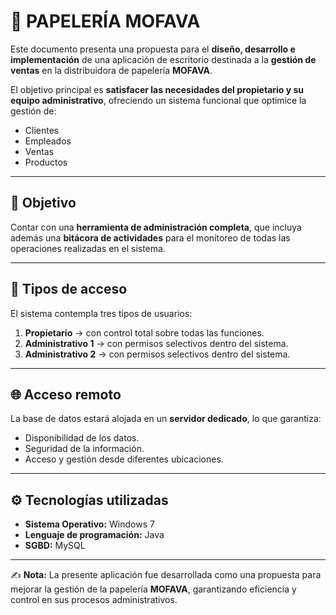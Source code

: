 # 📌 PAPELERÍA MOFAVA

Este documento presenta una propuesta para el **diseño, desarrollo e implementación** de una aplicación de escritorio destinada a la **gestión de ventas** en la distribuidora de papelería **MOFAVA**.  

El objetivo principal es **satisfacer las necesidades del propietario y su equipo administrativo**, ofreciendo un sistema funcional que optimice la gestión de:  
- Clientes  
- Empleados  
- Ventas  
- Productos  

---

## 🎯 Objetivo
Contar con una **herramienta de administración completa**, que incluya además una **bitácora de actividades** para el monitoreo de todas las operaciones realizadas en el sistema.

---

## 🔑 Tipos de acceso
El sistema contempla tres tipos de usuarios:
1. **Propietario** → con control total sobre todas las funciones.  
2. **Administrativo 1** → con permisos selectivos dentro del sistema.  
3. **Administrativo 2** → con permisos selectivos dentro del sistema.  

---

## 🌐 Acceso remoto
La base de datos estará alojada en un **servidor dedicado**, lo que garantiza:  
- Disponibilidad de los datos.  
- Seguridad de la información.  
- Acceso y gestión desde diferentes ubicaciones.  
---
## ⚙️ Tecnologías utilizadas
- **Sistema Operativo:** Windows 7  
- **Lenguaje de programación:** Java  
- **SGBD:** MySQL  

---
✍️ **Nota:** La presente aplicación fue desarrollada como una propuesta para mejorar la gestión de la papelería **MOFAVA**, garantizando eficiencia y control en sus procesos administrativos.  
